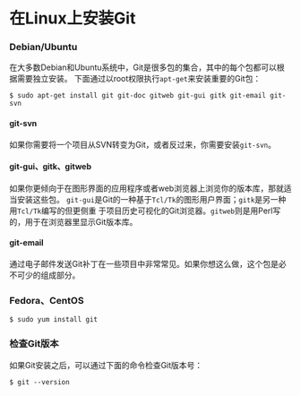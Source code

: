 在Linux上安装Git
==================================================================
### Debian/Ubuntu
在大多数Debian和Ubuntu系统中，Git是很多包的集合，其中的每个包都可以根据需要独立安装。
下面通过以root权限执行`apt-get`来安装重要的Git包：
```shell
$ sudo apt-get install git git-doc gitweb git-gui gitk git-email git-svn
```
#### git-svn
如果你需要将一个项目从SVN转变为Git，或者反过来，你需要安装`git-svn`。

#### git-gui、gitk、gitweb
如果你更倾向于在图形界面的应用程序或者web浏览器上浏览你的版本库，那就适当安装这些包。
`git-gui`是Git的一种基于`Tcl/Tk`的图形用户界面；`gitk`是另一种用`Tcl/Tk`编写的但更侧重
于项目历史可视化的Git浏览器。`gitweb`则是用Perl写的，用于在浏览器里显示Git版本库。

#### git-email
通过电子邮件发送Git补丁在一些项目中非常常见。如果你想这么做，这个包是必不可少的组成部分。

### Fedora、CentOS
```shell
$ sudo yum install git
```

### 检查Git版本
如果Git安装之后，可以通过下面的命令检查Git版本号：
```shell
$ git --version
```
